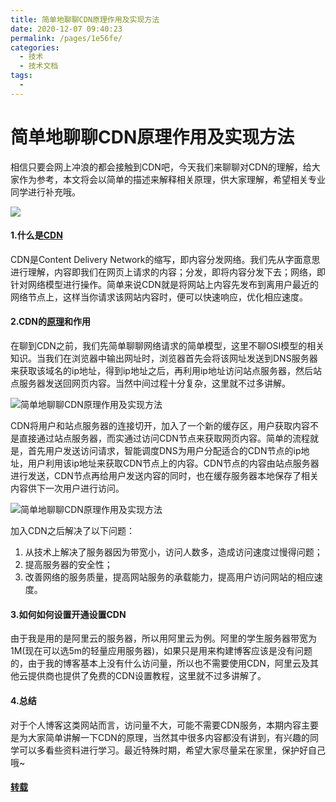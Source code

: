 ```yaml
---
title: 简单地聊聊CDN原理作用及实现方法
date: 2020-12-07 09:40:23
permalink: /pages/1e56fe/
categories: 
  - 技术
  - 技术文档
tags: 
  - 
---
```

# 简单地聊聊CDN原理作用及实现方法

 相信只要会网上冲浪的都会接触到CDN吧，今天我们来聊聊对CDN的理解，给大家作为参考，本文将会以简单的描述来解释相关原理，供大家理解，希望相关专业同学进行补充哦。

![](https://cdn.wc1234.cn/wp-content/uploads/2020/03/163e57e16e95b5.jpg)

#### 1.什么是[CDN](https://www.wc1234.cn/)

CDN是Content Delivery Network的缩写，即内容分发网络。我们先从字面意思进行理解，内容即我们在网页上请求的内容；分发，即将内容分发下去；网络，即针对网络模型进行操作。简单来说CDN就是将网站上内容先发布到离用户最近的网络节点上，这样当你请求该网站内容时，便可以快速响应，优化相应速度。

#### 2.CDN的[原理](https://www.wc1234.cn/)和作用

在聊到CDN之前，我们先简单聊聊网络请求的简单模型，这里不聊OSI模型的相关知识。当我们在浏览器中输出网址时，浏览器首先会将该网址发送到DNS服务器来获取该域名的ip地址，得到ip地址之后，再利用ip地址访问站点服务器，然后站点服务器发送回网页内容。当然中间过程十分复杂，这里就不过多讲解。

 ![简单地聊聊CDN原理作用及实现方法](https://cdn.wc1234.cn/wp-content/uploads/2020/03/114e5ee37e6f2e.jpg "简单地聊聊CDN原理作用及实现方法")

CDN将用户和站点服务器的连接切开，加入了一个新的缓存区，用户获取内容不是直接通过站点服务器，而实通过访问CDN节点来获取网页内容。简单的流程就是，首先用户发送访问请求，智能调度DNS为用户分配适合的CDN节点的ip地址，用户利用该ip地址来获取CDN节点上的内容。CDN节点的内容由站点服务器进行发送，CDN节点再给用户发送内容的同时，也在缓存服务器本地保存了相关内容供下一次用户进行访问。

 ![简单地聊聊CDN原理作用及实现方法](https://cdn.wc1234.cn/wp-content/uploads/2020/03/11e4c0ef6ee5b8.jpg "简单地聊聊CDN原理作用及实现方法")

加入CDN之后解决了以下问题：

1.  从技术上解决了服务器因为带宽小，访问人数多，造成访问速度过慢得问题；
2.  提高服务器的安全性；
3.  改善网络的服务质量，提高网站服务的承载能力，提高用户访问网站的相应速度。

#### 3.如何如何设置开通设置CDN

由于我是用的是阿里云的服务器，所以用阿里云为例。阿里的学生服务器带宽为1M(现在可以选5m的轻量应用服务器)，如果只是用来构建博客应该是没有问题的，由于我的博客基本上没有什么访问量，所以也不需要使用CDN，阿里云及其他云提供商也提供了免费的CDN设置教程，这里就不过多讲解了。

#### 4.总结

对于个人博客这类网站而言，访问量不大，可能不需要CDN服务，本期内容主要是为大家简单讲解一下CDN的原理，当然其中很多内容都没有讲到，有兴趣的同学可以多看些资料进行学习。最近特殊时期，希望大家尽量呆在家里，保护好自己哦~

#### [转载](https://www.wc1234.cn/2046.html)